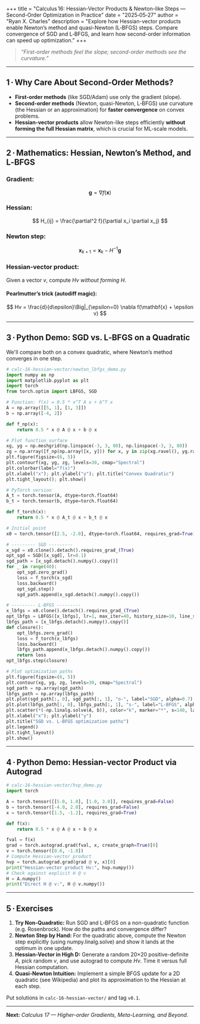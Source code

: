 +++
title = "Calculus 16: Hessian-Vector Products & Newton-like Steps — Second-Order Optimization in Practice"
date = "2025‑05‑27"
author = "Ryan X. Charles"
description = "Explore how Hessian-vector products enable Newton’s method and quasi-Newton (L‑BFGS) steps. Compare convergence of SGD and L‑BFGS, and learn how second-order information can speed up optimization."
+++

> _“First-order methods feel the slope; second-order methods see the
> curvature.”_

---

## 1 · Why Care About Second-Order Methods?

- **First-order methods** (like SGD/Adam) use only the gradient (slope).
- **Second-order methods** (Newton, quasi-Newton, L‑BFGS) use curvature (the
  Hessian or an approximation) for **faster convergence** on convex problems.
- **Hessian-vector products** allow Newton-like steps efficiently **without
  forming the full Hessian matrix**, which is crucial for ML-scale models.

---

## 2 · Mathematics: Hessian, Newton’s Method, and L‑BFGS

### **Gradient:**

$$
\mathbf{g} = \nabla f(\mathbf{x})
$$

### **Hessian:**

$$
H_{ij} = \frac{\partial^2 f}{\partial x_i \partial x_j}
$$

### **Newton step:**

$$
\mathbf{x}_{k+1} = \mathbf{x}_k - H^{-1} \mathbf{g}
$$

### **Hessian-vector product:**

Given a vector $v$, compute $Hv$ _without forming $H$_.

#### **Pearlmutter’s trick (autodiff magic):**

$$
Hv = \frac{d}{d\epsilon}\Big|_{\epsilon=0} \nabla f(\mathbf{x} + \epsilon v)
$$

---

## 3 · Python Demo: SGD vs. L‑BFGS on a Quadratic

We'll compare both on a convex quadratic, where Newton’s method converges in one
step.

```python
# calc-16-hessian-vector/newton_lbfgs_demo.py
import numpy as np
import matplotlib.pyplot as plt
import torch
from torch.optim import LBFGS, SGD

# Function: f(x) = 0.5 * x^T A x + b^T x
A = np.array([[5, 1], [1, 3]])
b = np.array([-4, 2])

def f_np(x):
    return 0.5 * x @ A @ x + b @ x

# Plot function surface
xg, yg = np.meshgrid(np.linspace(-3, 3, 80), np.linspace(-3, 3, 80))
zg = np.array([f_np(np.array([x, y])) for x, y in zip(xg.ravel(), yg.ravel())]).reshape(xg.shape)
plt.figure(figsize=(6, 5))
plt.contourf(xg, yg, zg, levels=30, cmap="Spectral")
plt.colorbar(label="f(x)")
plt.xlabel("x"); plt.ylabel("y"); plt.title("Convex Quadratic")
plt.tight_layout(); plt.show()

# PyTorch version
A_t = torch.tensor(A, dtype=torch.float64)
b_t = torch.tensor(b, dtype=torch.float64)

def f_torch(x):
    return 0.5 * x @ A_t @ x + b_t @ x

# Initial point
x0 = torch.tensor([2.5, -2.0], dtype=torch.float64, requires_grad=True)

# --------- SGD ---------
x_sgd = x0.clone().detach().requires_grad_(True)
opt_sgd = SGD([x_sgd], lr=0.1)
sgd_path = [x_sgd.detach().numpy().copy()]
for _ in range(40):
    opt_sgd.zero_grad()
    loss = f_torch(x_sgd)
    loss.backward()
    opt_sgd.step()
    sgd_path.append(x_sgd.detach().numpy().copy())

# --------- L‑BFGS ---------
x_lbfgs = x0.clone().detach().requires_grad_(True)
opt_lbfgs = LBFGS([x_lbfgs], lr=1, max_iter=40, history_size=10, line_search_fn="strong_wolfe")
lbfgs_path = [x_lbfgs.detach().numpy().copy()]
def closure():
    opt_lbfgs.zero_grad()
    loss = f_torch(x_lbfgs)
    loss.backward()
    lbfgs_path.append(x_lbfgs.detach().numpy().copy())
    return loss
opt_lbfgs.step(closure)

# Plot optimization paths
plt.figure(figsize=(6, 5))
plt.contour(xg, yg, zg, levels=30, cmap="Spectral")
sgd_path = np.array(sgd_path)
lbfgs_path = np.array(lbfgs_path)
plt.plot(sgd_path[:, 0], sgd_path[:, 1], "o-", label="SGD", alpha=0.7)
plt.plot(lbfgs_path[:, 0], lbfgs_path[:, 1], "s-", label="L‑BFGS", alpha=0.7)
plt.scatter(*(-np.linalg.solve(A, b)), color="k", marker="*", s=140, label="Optimum")
plt.xlabel("x"); plt.ylabel("y")
plt.title("SGD vs. L‑BFGS optimization paths")
plt.legend()
plt.tight_layout()
plt.show()
```

---

## 4 · Python Demo: Hessian-vector Product via Autograd

```python
# calc-16-hessian-vector/hvp_demo.py
import torch

A = torch.tensor([[5.0, 1.0], [1.0, 3.0]], requires_grad=False)
b = torch.tensor([-4.0, 2.0], requires_grad=False)
x = torch.tensor([1.5, -1.2], requires_grad=True)

def f(x):
    return 0.5 * x @ A @ x + b @ x

fval = f(x)
grad = torch.autograd.grad(fval, x, create_graph=True)[0]
v = torch.tensor([0.6, -1.0])
# Compute Hessian-vector product
hvp = torch.autograd.grad(grad @ v, x)[0]
print("Hessian-vector product Hv:", hvp.numpy())
# Check against explicit H @ v
H = A.numpy()
print("Direct H @ v:", H @ v.numpy())
```

---

## 5 · Exercises

1. **Try Non-Quadratic:** Run SGD and L‑BFGS on a non-quadratic function (e.g.
   Rosenbrock). How do the paths and convergence differ?
2. **Newton Step by Hand:** For the quadratic above, compute the Newton step
   explicitly (using numpy.linalg.solve) and show it lands at the optimum in one
   update.
3. **Hessian-Vector in High D:** Generate a random 20×20 positive-definite $A$,
   pick random $v$, and use autograd to compute $Hv$. Time it versus full
   Hessian computation.
4. **Quasi-Newton Intuition:** Implement a simple BFGS update for a 2D quadratic
   (see Wikipedia) and plot its approximation to the Hessian at each step.

Put solutions in `calc-16-hessian-vector/` and tag `v0.1`.

---

**Next:** _Calculus 17 — Higher-order Gradients, Meta-Learning, and Beyond._
